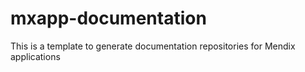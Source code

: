 # mxapp-documentation
This is a template to generate documentation repositories for Mendix applications
